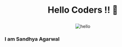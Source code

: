 # <p align="center">Hello Coders !! 👋</p>

<p align="center"> <img src="https://media3.giphy.com/media/xUOrw1avEiJvQJlo76/giphy.gif?cid=ecf05e475iei2dw4rmbhfiang7i7fqlmltt31apua0qp53py&rid=giphy.gif" alt="hello" /> </p>

### I am Sandhya Agarwal
